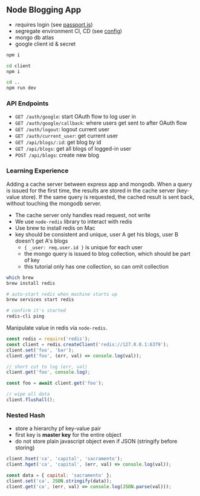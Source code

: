 ## Node Blogging App

- requires login (see [passport.js](./services/passport.js))
- segregate environment CI, CD (see [config](./config/))
- mongo db atlas
- google client id & secret

```bash
npm i

cd client
npm i

cd ..
npm run dev
```

### API Endpoints

- `GET /auth/google`: start OAuth flow to log user in
- `GET /auth/google/callback`: where users get sent to after OAuth flow
- `GET /auth/logout`: logout current user
- `GET /auth/current_user`: get current user
- `GET /api/blogs/:id`: get blog by id
- `GET /api/blogs`: get all blogs of logged-in user
- `POST /api/blogs`: create new blog

### Learning Experience

Adding a cache server between express app and mongodb. When a query is issued for the first time, the results are stored in the cache server (key-value store). If the same query is requested, the cached result is sent back, without touching the mongodb server.

- The cache server only handles read request, not write
- We use `node-redis` library to interact with redis
- Use brew to install redis on Mac
- key should be consistent and unique, user A get his blogs, user B doesn't get A's blogs
  - `{ _user: req.user.id }` is unique for each user
  - the mongo query is issued to blog collection, which should be part of key
  - this tutorial only has one collection, so can omit collection

```bash
which brew
brew install redis

# auto-start redis when machine starts up
brew services start redis

# confirm it's started
redis-cli ping
```

Manipulate value in redis via `node-redis`.

```javascript
const redis = require('redis');
const client = redis.createClient('redis://127.0.0.1:6379');
client.set('foo', 'bar');
client.get('foo', (err, val) => console.log(val));

// short cut to log (err, val)
client.get('foo', console.log);

const foo = await client.get('foo');

// wipe all data
client.flushall();
```

### Nested Hash

- store a hierarchy pf key-value pair
- first key is **master key** for the entire object
- do not store plain javascript object even if JSON (stringify before storing)

```javascript
client.hset('ca', 'capital', 'sacramento');
client.hget('ca', 'capital', (err, val) => console.log(val));

const data = { capital: 'sacramento' };
client.set('ca', JSON.stringify(data));
client.get('ca', (err, val) => console.log(JSON.parse(val)));
```
